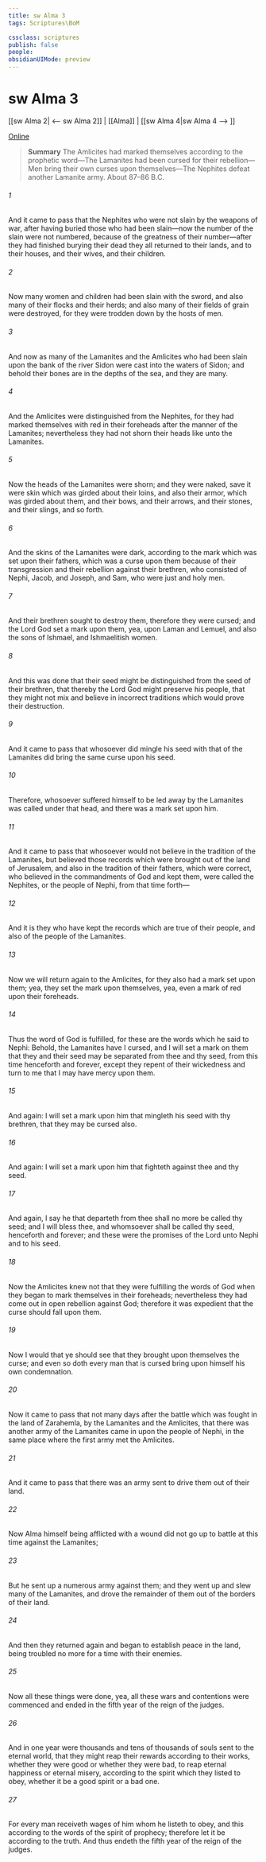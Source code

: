 ```yaml
---
title: sw Alma 3
tags: Scriptures\BoM

cssclass: scriptures
publish: false
people:
obsidianUIMode: preview
---
```


# sw Alma 3
[[sw Alma 2| <-- sw Alma 2]] | [[Alma]] | [[sw Alma 4|sw Alma 4 --> ]]

[Online](https://churchofjesuschrist.org/study/scriptures/bofm/alma/3?lang=eng)

> __Summary__
The Amlicites had marked themselves according to the prophetic word—The Lamanites had been cursed for their rebellion—Men bring their own curses upon themselves—The Nephites defeat another Lamanite army. About 87–86 B.C.

###### 1 
And it came to pass that the Nephites who were not slain by the weapons of war, after having buried those who had been slain—now the number of the slain were not numbered, because of the greatness of their number—after they had finished burying their dead they all returned to their lands, and to their houses, and their wives, and their children.

###### 2 
Now many women and children had been slain with the sword, and also many of their flocks and their herds; and also many of their fields of grain were destroyed, for they were trodden down by the hosts of men.

###### 3 
And now as many of the Lamanites and the Amlicites who had been slain upon the bank of the river Sidon were cast into the waters of Sidon; and behold their bones are in the depths of the sea, and they are many.

###### 4 
And the Amlicites were distinguished from the Nephites, for they had marked themselves with red in their foreheads after the manner of the Lamanites; nevertheless they had not shorn their heads like unto the Lamanites.

###### 5 
Now the heads of the Lamanites were shorn; and they were naked, save it were skin which was girded about their loins, and also their armor, which was girded about them, and their bows, and their arrows, and their stones, and their slings, and so forth.

###### 6 
And the skins of the Lamanites were dark, according to the mark which was set upon their fathers, which was a curse upon them because of their transgression and their rebellion against their brethren, who consisted of Nephi, Jacob, and Joseph, and Sam, who were just and holy men.

###### 7 
And their brethren sought to destroy them, therefore they were cursed; and the Lord God set a mark upon them, yea, upon Laman and Lemuel, and also the sons of Ishmael, and Ishmaelitish women.

###### 8 
And this was done that their seed might be distinguished from the seed of their brethren, that thereby the Lord God might preserve his people, that they might not mix and believe in incorrect traditions which would prove their destruction.

###### 9 
And it came to pass that whosoever did mingle his seed with that of the Lamanites did bring the same curse upon his seed.

###### 10 
Therefore, whosoever suffered himself to be led away by the Lamanites was called under that head, and there was a mark set upon him.

###### 11 
And it came to pass that whosoever would not believe in the tradition of the Lamanites, but believed those records which were brought out of the land of Jerusalem, and also in the tradition of their fathers, which were correct, who believed in the commandments of God and kept them, were called the Nephites, or the people of Nephi, from that time forth—

###### 12 
And it is they who have kept the records which are true of their people, and also of the people of the Lamanites.

###### 13 
Now we will return again to the Amlicites, for they also had a mark set upon them; yea, they set the mark upon themselves, yea, even a mark of red upon their foreheads.

###### 14 
Thus the word of God is fulfilled, for these are the words which he said to Nephi: Behold, the Lamanites have I cursed, and I will set a mark on them that they and their seed may be separated from thee and thy seed, from this time henceforth and forever, except they repent of their wickedness and turn to me that I may have mercy upon them.

###### 15 
And again: I will set a mark upon him that mingleth his seed with thy brethren, that they may be cursed also.

###### 16 
And again: I will set a mark upon him that fighteth against thee and thy seed.

###### 17 
And again, I say he that departeth from thee shall no more be called thy seed; and I will bless thee, and whomsoever shall be called thy seed, henceforth and forever; and these were the promises of the Lord unto Nephi and to his seed.

###### 18 
Now the Amlicites knew not that they were fulfilling the words of God when they began to mark themselves in their foreheads; nevertheless they had come out in open rebellion against God; therefore it was expedient that the curse should fall upon them.

###### 19 
Now I would that ye should see that they brought upon themselves the curse; and even so doth every man that is cursed bring upon himself his own condemnation.

###### 20 
Now it came to pass that not many days after the battle which was fought in the land of Zarahemla, by the Lamanites and the Amlicites, that there was another army of the Lamanites came in upon the people of Nephi, in the same place where the first army met the Amlicites.

###### 21 
And it came to pass that there was an army sent to drive them out of their land.

###### 22 
Now Alma himself being afflicted with a wound did not go up to battle at this time against the Lamanites;

###### 23 
But he sent up a numerous army against them; and they went up and slew many of the Lamanites, and drove the remainder of them out of the borders of their land.

###### 24 
And then they returned again and began to establish peace in the land, being troubled no more for a time with their enemies.

###### 25 
Now all these things were done, yea, all these wars and contentions were commenced and ended in the fifth year of the reign of the judges.

###### 26 
And in one year were thousands and tens of thousands of souls sent to the eternal world, that they might reap their rewards according to their works, whether they were good or whether they were bad, to reap eternal happiness or eternal misery, according to the spirit which they listed to obey, whether it be a good spirit or a bad one.

###### 27 
For every man receiveth wages of him whom he listeth to obey, and this according to the words of the spirit of prophecy; therefore let it be according to the truth. And thus endeth the fifth year of the reign of the judges.

